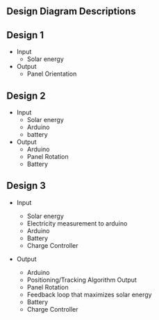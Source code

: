 ## Design Diagram Descriptions

## Design 1
  - Input 
    - Solar energy
  - Output
    - Panel Orientation

## Design 2
  - Input 
    - Solar energy
    - Arduino
    - battery
  - Output
    - Arduino
    - Panel Rotation
    - Battery

## Design 3
  - Input
    - Solar energy
    - Electricity measurement to arduino
    - Arduino
    - Battery
    - Charge Controller

  - Output
    - Arduino
    - Positioning/Tracking Algorithm Output
    - Panel Rotation
    - Feedback loop that maximizes solar energy
    - Battery
    - Charge Controller
